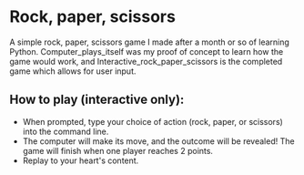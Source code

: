 # Rock, paper, scissors

A simple rock, paper, scissors game I made after a month or so of learning Python.
Computer_plays_itself was my proof of concept to learn how the game would work, and Interactive_rock_paper_scissors is the completed game which allows for user input.

## How to play (interactive only):
 - When prompted, type your choice of action (rock, paper, or scissors) into the command line.
 - The computer will make its move, and the outcome will be revealed! The game will finish when one player reaches 2 points.
 - Replay to your heart's content.

